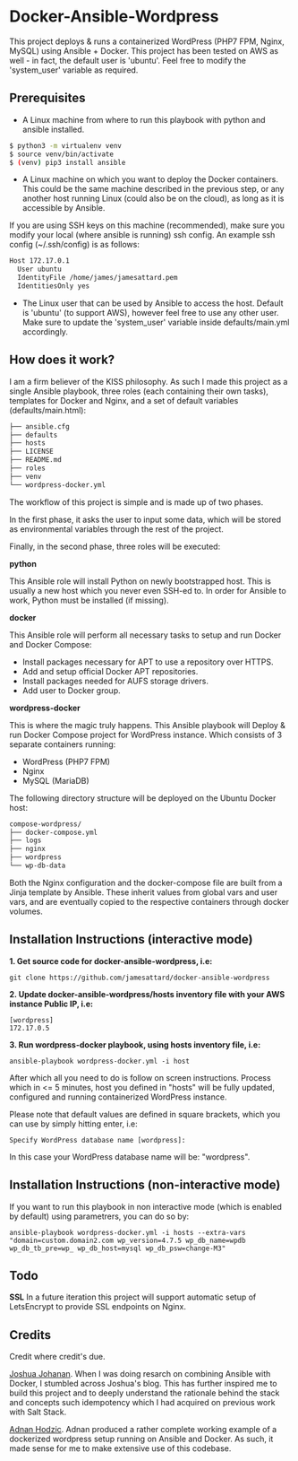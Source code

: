 # Docker-Ansible-Wordpress

This project deploys & runs a containerized WordPress (PHP7 FPM, Nginx, MySQL) using Ansible + Docker. This project has been tested on AWS as well - in fact, the default
user is 'ubuntu'. Feel free to modify the 'system_user' variable as required.

## Prerequisites

* A Linux machine from where to run this playbook with python and ansible installed.
```bash
$ python3 -m virtualenv venv
$ source venv/bin/activate
$ (venv) pip3 install ansible
```

* A Linux machine on which you want to deploy the Docker containers. This could be the same machine described in the previous step, or any another host running Linux (could also be on the cloud), as long as it is accessible by Ansible. 

If you are using SSH keys on this machine (recommended), make sure you modify your local (where ansible is running) ssh config. An example ssh config (~/.ssh/config) is as follows:
```bash
Host 172.17.0.1
  User ubuntu
  IdentityFile /home/james/jamesattard.pem
  IdentitiesOnly yes
```

* The Linux user that can be used by Ansible to access the host. Default is 'ubuntu' (to support AWS), however feel free to use any other user. Make sure to update the 'system_user' variable inside defaults/main.yml accordingly.

## How does it work?
I am a firm believer of the KISS philosophy. As such I made this project as a single Ansible playbook, three roles (each containing their own tasks), templates for Docker and Nginx, and a set of default variables (defaults/main.html):
```bash
├── ansible.cfg
├── defaults
├── hosts
├── LICENSE
├── README.md
├── roles
├── venv
└── wordpress-docker.yml
```

The workflow of this project is simple and is made up of two phases. 

In the first phase, it asks the user to input some data, which will be stored as environmental variables through the rest of the project. 

Finally, in the second phase, three roles will be executed:

**python**

This Ansible role will install Python on newly bootstrapped host. This is usually a new host which you never even SSH-ed to. In order for Ansible to work, Python must be installed (if missing).

**docker**

This Ansible role will perform all necessary tasks to setup and run Docker and Docker Compose:

* Install packages necessary for APT to use a repository over HTTPS.
* Add and setup official Docker APT repositories.
* Install packages needed for AUFS storage drivers.
* Add user to Docker group.

**wordpress-docker**

This is where the magic truly happens. This Ansible playbook will Deploy & run Docker Compose project for WordPress instance. Which consists of 3 separate containers running:
* WordPress (PHP7 FPM)
* Nginx
* MySQL (MariaDB)

The following directory structure will be deployed on the Ubuntu Docker host:

```bash
compose-wordpress/
├── docker-compose.yml
├── logs
├── nginx
├── wordpress
└── wp-db-data
```

Both the Nginx configuration and the docker-compose file are built from a Jinja template by Ansible. These inherit values from global vars and user vars, and are eventually copied to the respective containers through docker volumes.

## Installation Instructions (interactive mode)

**1. Get source code for docker-ansible-wordpress, i.e:**

```
git clone https://github.com/jamesattard/docker-ansible-wordpress
```

**2. Update docker-ansible-wordpress/hosts inventory file with your AWS instance Public IP, i.e:**

```
[wordpress]
172.17.0.5
```

**3. Run wordpress-docker playbook, using hosts inventory file, i.e:**

```
ansible-playbook wordpress-docker.yml -i host
```

After which all you need to do is follow on screen instructions. Process which in <= 5 minutes, host you defined in "hosts" will be fully updated, configured and running containerized WordPress instance.

Please note that default values are defined in square brackets, which you can use by simply hitting enter, i.e:
```
Specify WordPress database name [wordpress]:
```

In this case your WordPress database name will be: "wordpress".

## Installation Instructions (non-interactive mode)

If you want to run this playbook in non interactive mode (which is enabled by default) using parametrers, you can do so by:

```
ansible-playbook wordpress-docker.yml -i hosts --extra-vars "domain=custom.domain2.com wp_version=4.7.5 wp_db_name=wpdb wp_db_tb_pre=wp_ wp_db_host=mysql wp_db_psw=change-M3"
```

## Todo

**SSL** In a future iteration this project will support automatic setup of LetsEncrypt to provide SSL endpoints on Nginx.

## Credits
Credit where credit's due. 

[Joshua Johanan](https://github.com/johanan). When I was doing resarch on combining Ansible with Docker, I stumbled across Joshua's blog. This has further inspired me to build this project and to deeply understand the rationale behind the stack and concepts such idempotency which I had acquired on previous work with Salt Stack.

[Adnan Hodzic](https://github.com/AdnanHodzic). Adnan produced a rather complete working example of a dockerized wordpress setup running on Ansible and Docker. As such, it made sense for me to make extensive use of this codebase.
